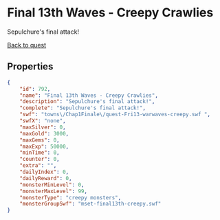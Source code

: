 # Final 13th Waves - Creepy Crawlies

Sepulchure's final attack!

[Back to quest](../quests.md)

## Properties

```json
{
    "id": 792,
    "name": "Final 13th Waves - Creepy Crawlies",
    "description": "Sepulchure's final attack!",
    "complete": "Sepulchure's final attack!",
    "swf": "towns\/Chap1Finale\/quest-Fri13-warwaves-creepy.swf ",
    "swfX": "none",
    "maxSilver": 0,
    "maxGold": 3000,
    "maxGems": 0,
    "maxExp": 50000,
    "minTime": 0,
    "counter": 0,
    "extra": "",
    "dailyIndex": 0,
    "dailyReward": 0,
    "monsterMinLevel": 0,
    "monsterMaxLevel": 99,
    "monsterType": "creepy monsters",
    "monsterGroupSwf": "mset-final13th-creepy.swf"
}
```

